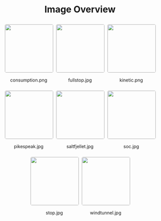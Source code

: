 <style>
    .image-gallery {
        display: flex;
        flex-wrap: wrap;
        gap: 10px;
        justify-content: center;
        padding: 10px;
    }
    .image-gallery img {
        width: 150px;
        height: auto;
        border: 1px solid #ddd;
        border-radius: 5px;
    }
    .image-gallery div {
        flex: 1 1 calc(33.333% - 20px); /* Three images per row on large screens */
        max-width: 150px;
        text-align: center;
    }
    @media (max-width: 768px) {
        .image-gallery div {
            flex: 1 1 calc(50% - 20px); /* Two images per row on medium screens */
        }
    }
    @media (max-width: 480px) {
        .image-gallery div {
            flex: 1 1 100%; /* One image per row on small screens */
        }
    }
</style>
<h1 style ="text-align: center;"> Image Overview </h1> <div class="image-gallery">
<div>
<img src="https://media.evkx.net/multimedia/technology/regen/calculations/consumption_st.png">
<p>consumption.png</p>
</div>
<div>
<img src="https://media.evkx.net/multimedia/technology/regen/calculations/fullstop_st.jpg">
<p>fullstop.jpg</p>
</div>
<div>
<img src="https://media.evkx.net/multimedia/technology/regen/calculations/kinetic_st.png">
<p>kinetic.png</p>
</div>
<div>
<img src="https://media.evkx.net/multimedia/technology/regen/calculations/pikespeak_st.jpg">
<p>pikespeak.jpg</p>
</div>
<div>
<img src="https://media.evkx.net/multimedia/technology/regen/calculations/saltfjellet_st.jpg">
<p>saltfjellet.jpg</p>
</div>
<div>
<img src="https://media.evkx.net/multimedia/technology/regen/calculations/soc_st.jpg">
<p>soc.jpg</p>
</div>
<div>
<img src="https://media.evkx.net/multimedia/technology/regen/calculations/stop_st.jpg">
<p>stop.jpg</p>
</div>
<div>
<img src="https://media.evkx.net/multimedia/technology/regen/calculations/windtunnel_st.jpg">
<p>windtunnel.jpg</p>
</div>
</div>
